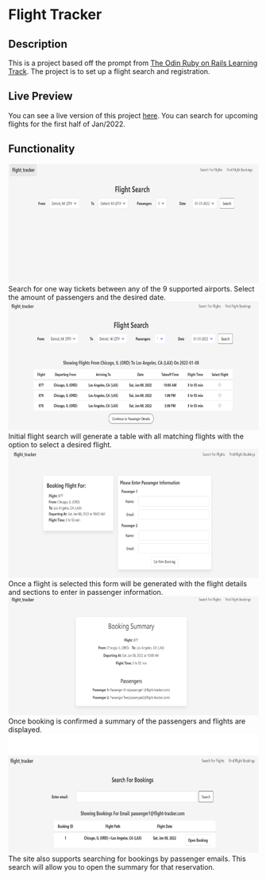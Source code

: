 # Flight Tracker
## Description
This is a project based off the prompt from [The Odin Ruby on Rails Learning Track](https://www.theodinproject.com/paths/full-stack-ruby-on-rails/courses/ruby-on-rails/lessons/flight-booker). The project is to set up a flight search and registration. 

## Live Preview 
You can see a live version of this project [here](https://odin-flight-tracker.herokuapp.com/). You can search for upcoming flights for the first half of Jan/2022.

## Functionality
<img src="img/index.PNG" alt="Home Page" width="700" height="240">
Search for one way tickets between any of the 9 supported airports. Select the amount of passengers and the desired date.
<img src="img/flight_search.PNG" alt="Flight Search Page" width="700" height="260">
Initial flight search will generate a table with all matching flights with the option to select a desired flight.
<img src="img/passenger_reg.PNG" alt="Passenger Page" width="700" height="260">
Once a flight is selected this form will be generated with the flight details and sections to enter in passenger information. 
<img src="img/booking_summary.PNG" alt="Booking Summary Page" width="700" height="240">
Once booking is confirmed a summary of the passengers and flights are displayed.
<img src="img/booking_search.PNG" alt="Booking Search Page" width="700" height="240">
The site also supports searching for bookings by passenger emails. This search will allow you to open the summary for that reservation.